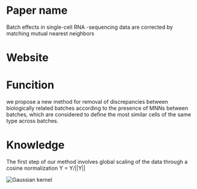 # **Paper name**  
Batch effects in single-cell RNA -sequencing data are corrected by matching mutual nearest neighbors
# **Website**  

# **Funcition**  
we propose a new method for removal of discrepancies between biologically related batches according to the presence of MNNs between batches, which are considered to define the most similar
cells of the same type across batches.

# **Knowledge**   
The first step of our method involves global scaling of the data through a cosine normalization  Y = Y/||Y||  

![Gaussian kernel](https://github.com/Rickyzhang1990/during_work/blob/master/paper_and_Algorithm/image/Gaussian_kernel.png)
